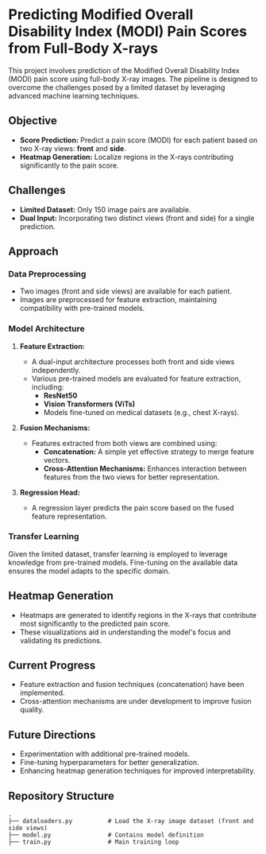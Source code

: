 # Predicting Modified Overall Disability Index (MODI) Pain Scores from Full-Body X-rays

This project involves prediction of  the Modified Overall Disability Index (MODI) pain score using full-body X-ray images. The pipeline is designed to overcome the challenges posed by a limited dataset by leveraging advanced machine learning techniques.

## Objective

- **Score Prediction:** Predict a pain score (MODI) for each patient based on two X-ray views: **front** and **side**.
- **Heatmap Generation:** Localize regions in the X-rays contributing significantly to the pain score.

## Challenges

- **Limited Dataset:** Only 150 image pairs are available.
- **Dual Input:** Incorporating two distinct views (front and side) for a single prediction.

## Approach

### Data Preprocessing

- Two images (front and side views) are available for each patient.
- Images are preprocessed for feature extraction, maintaining compatibility with pre-trained models.

### Model Architecture

1. **Feature Extraction:**  
   - A dual-input architecture processes both front and side views independently.  
   - Various pre-trained models are evaluated for feature extraction, including:
     - **ResNet50**
     - **Vision Transformers (ViTs)**
     - Models fine-tuned on medical datasets (e.g., chest X-rays).

2. **Fusion Mechanisms:**  
   - Features extracted from both views are combined using:
     - **Concatenation:** A simple yet effective strategy to merge feature vectors.
     - **Cross-Attention Mechanisms:** Enhances interaction between features from the two views for better representation.

3. **Regression Head:**  
   - A regression layer predicts the pain score based on the fused feature representation.

### Transfer Learning

Given the limited dataset, transfer learning is employed to leverage knowledge from pre-trained models. Fine-tuning on the available data ensures the model adapts to the specific domain.

## Heatmap Generation

- Heatmaps are generated to identify regions in the X-rays that contribute most significantly to the predicted pain score.  
- These visualizations aid in understanding the model's focus and validating its predictions.

## Current Progress

- Feature extraction and fusion techniques (concatenation) have been implemented.
- Cross-attention mechanisms are under development to improve fusion quality.

## Future Directions

- Experimentation with additional pre-trained models.
- Fine-tuning hyperparameters for better generalization.
- Enhancing heatmap generation techniques for improved interpretability.

## Repository Structure

```plaintext
.
├── dataloaders.py          # Load the X-ray image dataset (front and side views)
├── model.py                # Contains model definition
├── train.py                # Main training loop

